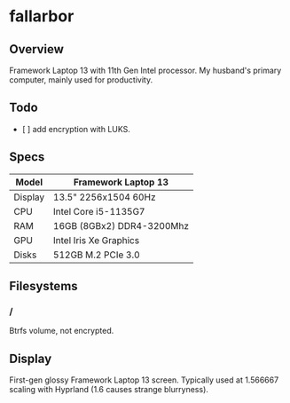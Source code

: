 # fallarbor

## Overview

Framework Laptop 13 with 11th Gen Intel processor. My husband's primary computer, mainly used for productivity.

## Todo

- \[ \] add encryption with LUKS.

## Specs

| Model   | Framework Laptop 13       |
|---------|---------------------------|
| Display | 13.5" 2256x1504 60Hz      |
| CPU     | Intel Core i5-1135G7      |
| RAM     | 16GB (8GBx2) DDR4-3200Mhz |
| GPU     | Intel Iris Xe Graphics    |
| Disks   | 512GB M.2 PCIe 3.0        |

## Filesystems

### /

Btrfs volume, not encrypted.

## Display

First-gen glossy Framework Laptop 13 screen. Typically used at 1.566667 scaling with Hyprland (1.6 causes strange blurryness).
